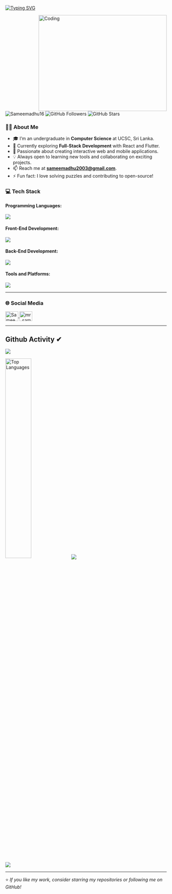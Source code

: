 [![Typing SVG](https://readme-typing-svg.herokuapp.com?size=32&vCenter=true&width=760&lines=Hi+%F0%9F%91%8B%2C+I'm+Sameera+Madhuranga;A+Computer+Science+Undergraduate+from+Sri+Lanka;Aspiring+Full-stack+Developer;Loves+React,+Flutter,+and+Open+Source)](https://git.io/typing-svg)

<img align="right" alt="Coding" width="400" height="300" src="https://lfsolutions.net/wp-content/uploads/2021/12/Full-Stack-Development-Featured-Image-LevelFive-Solutions.gif"/>

<p align="left">
  <img src="https://komarev.com/ghpvc/?username=Sameemadhu16&label=Profile%20views&color=0e75b6&style=flat" alt="Sameemadhu16" />
  <img src="https://img.shields.io/github/followers/Sameemadhu16?label=Followers&style=social" alt="GitHub Followers" />
  <img src="https://img.shields.io/github/stars/Sameemadhu16?label=Total%20Stars&style=social" alt="GitHub Stars" />
</p>


### 👨‍💻 About Me
- 🎓 I’m an undergraduate in **Computer Science** at UCSC, Sri Lanka.
- 🌱 Currently exploring **Full-Stack Development** with React and Flutter.
- 🔭 Passionate about creating interactive web and mobile applications.
- 💡 Always open to learning new tools and collaborating on exciting projects.
- 📫 Reach me at **[sameemadhu2003@gmail.com](mailto:sameemadhu2003@gmail.com)**.
- ⚡ Fun fact: I love solving puzzles and contributing to open-source!


### 💻 Tech Stack
#### Programming Languages:
<p align="left">
  <a href="https://skillicons.dev">
    <img src="https://skillicons.dev/icons?i=c,cpp,java,js,dart,py,go" />
  </a>
</p>

#### Front-End Development:
<p align="left">
  <a href="https://skillicons.dev">
    <img src="https://skillicons.dev/icons?i=html,css,react,flutter,tailwind,bootstrap" />
  </a>
</p>

#### Back-End Development:
<p align="left">
  <a href="https://skillicons.dev">
    <img src="https://skillicons.dev/icons?i=nodejs,express,mongo,mysql,php,firebase" />
  </a>
</p>

#### Tools and Platforms:
<p align="left">
  <a href="https://skillicons.dev">
    <img src="https://skillicons.dev/icons?i=git,docker,figma,linux,vscode,postman,selenium" />
  </a>
</p>

---

### 🌐 Social Media
<p align="left">
  <a href="https://x.com/SameeMadhu16" target="_blank">
    <img align="center" src="https://raw.githubusercontent.com/rahuldkjain/github-profile-readme-generator/master/src/images/icons/Social/twitter.svg" alt="SameeMadhu16 on X" height="30" width="40" />
  </a>
  <a href="https://instagram.com/mr_samee_16" target="_blank">
    <img align="center" src="https://raw.githubusercontent.com/rahuldkjain/github-profile-readme-generator/master/src/images/icons/Social/instagram.svg" alt="mr_samee_16 on Instagram" height="30" width="40" />
  </a>
</p>

---

## Github Activity ✔
![](https://github-profile-summary-cards.vercel.app/api/cards/profile-details?username=Sameemadhu16&theme=monokai)

<img width="40%" src="https://github-readme-stats.vercel.app/api/top-langs/?username=Sameemadhu16&theme=bear&hide_border=true&include_all_commits=true&count_private=true&layout=compact&card_width=320" alt="Top Languages" />

 <img  align="center"  src="https://github-readme-stats.vercel.app/api?username=Sameemadhu16&theme=dark&show_icons=true&count_private=true" />

[![](https://github-readme-streak-stats.herokuapp.com?user=Sameemadhu16&theme=soft-green)](https://git.io/streak-stats)

---


⭐️ *If you like my work, consider starring my repositories or following me on GitHub!*
